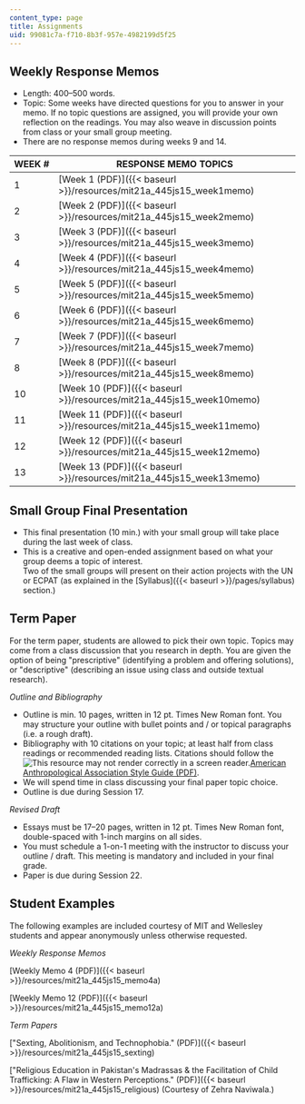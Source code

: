 ```yaml
---
content_type: page
title: Assignments
uid: 99081c7a-f710-8b3f-957e-4982199d5f25
---
```


Weekly Response Memos
---------------------

*   Length: 400–500 words.
*   Topic: Some weeks have directed questions for you to answer in your memo. If no topic questions are assigned, you will provide your own reflection on the readings. You may also weave in discussion points from class or your small group meeting.
*   There are no response memos during weeks 9 and 14.

| WEEK # | RESPONSE MEMO TOPICS |
| --- | --- |
| 1 | [Week 1 (PDF)]({{< baseurl >}}/resources/mit21a_445js15_week1memo) |
| 2 | [Week 2 (PDF)]({{< baseurl >}}/resources/mit21a_445js15_week2memo) |
| 3 | [Week 3 (PDF)]({{< baseurl >}}/resources/mit21a_445js15_week3memo) |
| 4 | [Week 4 (PDF)]({{< baseurl >}}/resources/mit21a_445js15_week4memo) |
| 5 | [Week 5 (PDF)]({{< baseurl >}}/resources/mit21a_445js15_week5memo) |
| 6 | [Week 6 (PDF)]({{< baseurl >}}/resources/mit21a_445js15_week6memo) |
| 7 | [Week 7 (PDF)]({{< baseurl >}}/resources/mit21a_445js15_week7memo) |
| 8 | [Week 8 (PDF)]({{< baseurl >}}/resources/mit21a_445js15_week8memo) |
| 10 | [Week 10 (PDF)]({{< baseurl >}}/resources/mit21a_445js15_week10memo) |
| 11 | [Week 11 (PDF)]({{< baseurl >}}/resources/mit21a_445js15_week11memo) |
| 12 | [Week 12 (PDF)]({{< baseurl >}}/resources/mit21a_445js15_week12memo) |
| 13 | [Week 13 (PDF)]({{< baseurl >}}/resources/mit21a_445js15_week13memo) 

Small Group Final Presentation
------------------------------

*   This final presentation (10 min.) with your small group will take place during the last week of class.
*   This is a creative and open-ended assignment based on what your group deems a topic of interest.  
    Two of the small groups will present on their action projects with the UN or ECPAT (as explained in the [Syllabus]({{< baseurl >}}/pages/syllabus) section.)

Term Paper
----------

For the term paper, students are allowed to pick their own topic. Topics may come from a class discussion that you research in depth. You are given the option of being "prescriptive" (identifying a problem and offering solutions), or "descriptive" (describing an issue using class and outside textual research).

_Outline and Bibliography_

*   Outline is min. 10 pages, written in 12 pt. Times New Roman font. You may structure your outline with bullet points and / or topical paragraphs (i.e. a rough draft).
*   Bibliography with 10 citations on your topic; at least half from class readings or recommended reading lists. Citations should follow the ![This resource may not render correctly in a screen reader.](/images/inacessible.gif)[American Anthropological Association Style Guide (PDF)](http://www.aaanet.org/publications/style_guide.pdf).
*   We will spend time in class discussing your final paper topic choice.
*   Outline is due during Session 17.

_Revised Draft_

*   Essays must be 17–20 pages, written in 12 pt. Times New Roman font, double-spaced with 1-inch margins on all sides.
*   You must schedule a 1-on-1 meeting with the instructor to discuss your outline / draft. This meeting is mandatory and included in your final grade.
*   Paper is due during Session 22.

Student Examples
----------------

The following examples are included courtesy of MIT and Wellesley students and appear anonymously unless otherwise requested.

_Weekly Response Memos_

[Weekly Memo 4 (PDF)]({{< baseurl >}}/resources/mit21a_445js15_memo4a)

[Weekly Memo 12 (PDF)]({{< baseurl >}}/resources/mit21a_445js15_memo12a)

_Term Papers_

["Sexting, Abolitionism, and Technophobia." (PDF)]({{< baseurl >}}/resources/mit21a_445js15_sexting)

["Religious Education in Pakistan's Madrassas & the Facilitation of Child Trafficking: A Flaw in Western Perceptions." (PDF)]({{< baseurl >}}/resources/mit21a_445js15_religious) (Courtesy of Zehra Naviwala.)